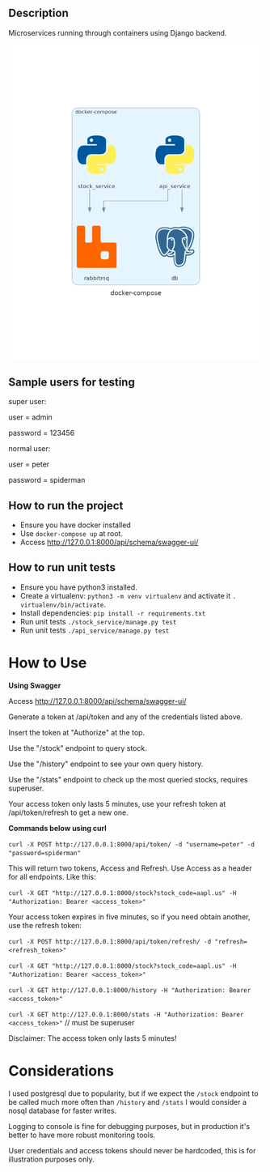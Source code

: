 ## Description

Microservices running through containers using Django backend.

![Architecture](docker-compose.png)

## Sample users for testing

super user:

user = admin

password = 123456

normal user:

user = peter

password = spiderman

## How to run the project
* Ensure you have docker installed
* Use `docker-compose up` at root.
* Access http://127.0.0.1:8000/api/schema/swagger-ui/

## How to run unit tests

* Ensure you have python3 installed.
* Create a virtualenv: `python3 -m venv virtualenv` and activate it `. virtualenv/bin/activate`.
* Install dependencies: `pip install -r requirements.txt`
* Run unit tests `./stock_service/manage.py test`
* Run unit tests `./api_service/manage.py test`


# How to Use

**Using Swagger**

Access http://127.0.0.1:8000/api/schema/swagger-ui/

Generate a token at /api/token and any of the credentials listed above.

Insert the token at "Authorize" at the top.

Use the "/stock" endpoint to query stock.

Use the "/history" endpoint to see your own query history.

Use the "/stats" endpoint to check up the most queried stocks, requires superuser.

Your access token only lasts 5 minutes, use your refresh token at /api/token/refresh to get a new one.

**Commands below using curl**

`curl -X POST http://127.0.0.1:8000/api/token/ -d "username=peter" -d "password=spiderman"`

This will return two tokens, Access and Refresh. Use Access as a header for all endpoints. Like this:

`curl -X GET "http://127.0.0.1:8000/stock?stock_code=aapl.us" -H "Authorization: Bearer <access_token>"`

Your access token expires in five minutes, so if you need obtain another, use the refresh token:

`curl -X POST http://127.0.0.1:8000/api/token/refresh/ -d "refresh=<refresh_token>"`

`curl -X GET "http://127.0.0.1:8000/stock?stock_code=aapl.us" -H "Authorization: Bearer <access_token>"`

`curl -X GET http://127.0.0.1:8000/history -H "Authorization: Bearer <access_token>"`

`curl -X GET http://127.0.0.1:8000/stats -H "Authorization: Bearer <access_token>"` // must be superuser

Disclaimer: The access token only lasts 5 minutes!

# Considerations

I used postgresql due to popularity, but if we expect the `/stock` endpoint to be called much more often than `/history` and `/stats` I would consider a nosql database for faster writes.

Logging to console is fine for debugging purposes, but in production it's better to have more robust monitoring tools.

User credentials and access tokens should never be hardcoded, this is for illustration purposes only.
